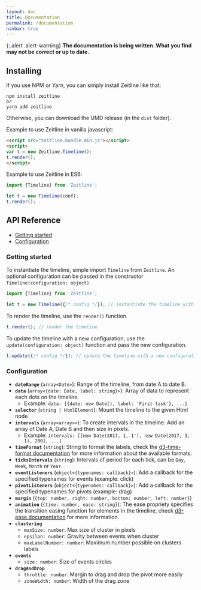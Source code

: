 ```yaml
---
layout: doc
title: Documentation
permalink: /documentation
navbar: true
---
```


{:.alert .alert-warning}
**The documentation is being written. What you find may not be correct or up to date.**

## Installing

If you use NPM or Yarn, you can simply install Zeitline like that:

```
npm install zeitline
or
yarn add zeitline
```

Otherwise, you can download the UMD release (in the `dist` folder).

Example to use Zeitline in vanilla javascript:

```html
<script src="zeitline.bundle.min.js"></script>
<script>
var t = new Zeitline.Timeline();
t.render();
</script>
```

Example to use Zeitline in ES6:

```js
import {Timeline} from 'Zeitline';

let t = new Timeline(conf);
t.render();
```

## API Reference

* [Getting started](#getting-started)
* [Configuration](#configuration)

### Getting started

To instantiate the timeline, simple import `Timeline` from `Zeitline`.
An optional configuration can be passed in the constructor `Timeline(configuration: object)`.

```js
import {Timeline} from 'Zeitline';

let t = new Timeline({/* config */}); // instantiate the timeline with an optional configuration
```

To render the timeline, use the `render()` function.

```js
t.render(); // render the timeline
```

To update the timeline with a new configuration, use the `update(configuration: object)` function
and pass the new configuration.

```js
t.update({/* config */}); // update the timeline with a new configuration
```

### Configuration

- **`dateRange`** (`array<Date>`): Range of the timeline, from date A to date B.
- **`data`** (`array<{date: Date, label: string}>`): Array of data to represent each dots on the timeline.
  - Example: `data: [{date: new Date(), label: 'First task'}, ...]`
- **`selector`** (`string | HtmlElement`): Mount the timeline to the given Html node
- **`intervals`** (`array<array>>`): To create intervals in the timeline. Add an array of Date A, Date B and then size in pixels.
  - Example: `intervals: [[new Date(2017, 1, 1'), new Date(2017, 3, 1), 200], ...]`
- **`timeFormat`** (`string`): String to format the labels, check the [d3-time-format documentation](https://github.com/d3/d3-time-format#locale_format) for more information about the available formats.
- **`ticksIntervals`** (`string`): Intervals of period for each tick, can be `Day`, `Week`, `Month` or `Year`.
- **`eventListeners`** (`object<{typenames: callback}>`): Add a callback for the specified typenames for events (example: click)
- **`pivotListeners`** (`object<{typenames: callback}>`): Add a callback for the specified typenames for pivots (example: drag)
- **`margin`** (`{top: number, right: number, bottom: number, left: number}`)
- **`animation`** (`{time: number, ease: string}`): The ease propriety specifies the transition easing function for elements in the timeline, check [d3-ease documentation](https://github.com/d3/d3-ease#api-reference) for more information.
- **`clustering`**
  - `maxSize: number`: Max size of cluster in pixels
  - `epsilon: number`: Gravity between events when cluster
  - `maxLabelNumber: number`: Maximum number possible on clusters labels
- **`events`**
  - `size: number`: Size of events circles
- **`dragAndDrop`**
  - `throttle: number`: Margin to drag and drop the pivot more easily
  - `zoneWidth: number`: Width of the drag zone

